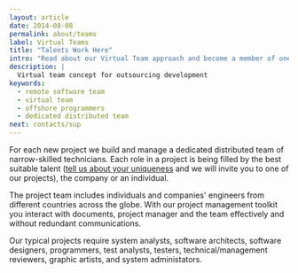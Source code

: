 ```yaml
---
layout: article
date: 2014-08-08
permalink: about/teams
label: Virtual Teams
title: "Talents Work Here"
intro: "Read about our Virtual Team approach and become a member of one of them"
description: |
  Virtual team concept for outsourcing development
keywords:
  - remote software team
  - virtual team
  - offshore programmers
  - dedicated distributed team
next: contacts/sup
---
```


For each new project we build and manage a dedicated distributed team of narrow-skilled technicians. 
Each role in a project is being filled by the best suitable talent ([tell us about your 
uniqueness](/contacts/sup) and we will invite you to one of our projects), the company or an individual.

The project team includes individuals and companies' engineers from different countries across the 
globe. With our project management toolkit you interact with documents, project manager and the team 
effectively and without redundant communications.


Our typical projects require system analysts, software architects, software designers, programmers, 
test analysts, testers, technical/management reviewers, graphic artists, and system administators.
